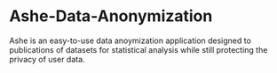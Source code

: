 # Ashe-Data-Anonymization
Ashe is an easy-to-use data anoymization application designed to publications of datasets for statistical analysis while still protecting the privacy of user data.
